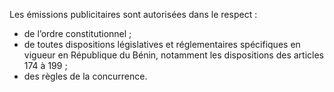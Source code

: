 Les émissions publicitaires sont autorisées dans le respect :
- de l’ordre constitutionnel ;
- de toutes dispositions législatives et réglementaires spécifiques en vigueur en
République du Bénin, notamment les dispositions des articles 174 à 199 ;
- des règles de la concurrence.